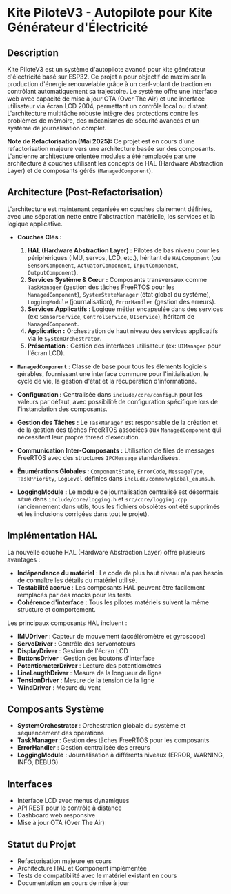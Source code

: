 # Kite PiloteV3 - Autopilote pour Kite Générateur d'Électricité

## Description

Kite PiloteV3 est un système d'autopilote avancé pour kite générateur d'électricité basé sur ESP32. Ce projet a pour objectif de maximiser la production d'énergie renouvelable grâce à un cerf-volant de traction en contrôlant automatiquement sa trajectoire. Le système offre une interface web avec capacité de mise à jour OTA (Over The Air) et une interface utilisateur via écran LCD 2004, permettant un contrôle local ou distant. L'architecture multitâche robuste intègre des protections contre les problèmes de mémoire, des mécanismes de sécurité avancés et un système de journalisation complet.

**Note de Refactorisation (Mai 2025):** Ce projet est en cours d'une refactorisation majeure vers une architecture basée sur des composants. L'ancienne architecture orientée modules a été remplacée par une architecture à couches utilisant les concepts de HAL (Hardware Abstraction Layer) et de composants gérés (`ManagedComponent`).

## Architecture (Post-Refactorisation)

L'architecture est maintenant organisée en couches clairement définies, avec une séparation nette entre l'abstraction matérielle, les services et la logique applicative.

- **Couches Clés :**
    1. **HAL (Hardware Abstraction Layer) :** Pilotes de bas niveau pour les périphériques (IMU, servos, LCD, etc.), héritant de `HALComponent` (ou `SensorComponent`, `ActuatorComponent`, `InputComponent`, `OutputComponent`).
    2. **Services Système & Cœur :** Composants transversaux comme `TaskManager` (gestion des tâches FreeRTOS pour les `ManagedComponent`), `SystemStateManager` (état global du système), `LoggingModule` (journalisation), `ErrorHandler` (gestion des erreurs).
    3. **Services Applicatifs :** Logique métier encapsulée dans des services (ex: `SensorService`, `ControlService`, `UIService`), héritant de `ManagedComponent`.
    4. **Application :** Orchestration de haut niveau des services applicatifs via le `SystemOrchestrator`.
    5. **Présentation :** Gestion des interfaces utilisateur (ex: `UIManager` pour l'écran LCD).

- **`ManagedComponent` :** Classe de base pour tous les éléments logiciels gérables, fournissant une interface commune pour l'initialisation, le cycle de vie, la gestion d'état et la récupération d'informations.
- **Configuration :** Centralisée dans `include/core/config.h` pour les valeurs par défaut, avec possibilité de configuration spécifique lors de l'instanciation des composants.
- **Gestion des Tâches :** Le `TaskManager` est responsable de la création et de la gestion des tâches FreeRTOS associées aux `ManagedComponent` qui nécessitent leur propre thread d'exécution.
- **Communication Inter-Composants :** Utilisation de files de messages FreeRTOS avec des structures `IPCMessage` standardisées.
- **Énumérations Globales :** `ComponentState`, `ErrorCode`, `MessageType`, `TaskPriority`, `LogLevel` définies dans `include/common/global_enums.h`.
- **LoggingModule :** Le module de journalisation centralisé est désormais situé dans `include/core/logging.h` et `src/core/logging.cpp` (anciennement dans utils, tous les fichiers obsolètes ont été supprimés et les inclusions corrigées dans tout le projet).

## Implémentation HAL

La nouvelle couche HAL (Hardware Abstraction Layer) offre plusieurs avantages :
- **Indépendance du matériel** : Le code de plus haut niveau n'a pas besoin de connaître les détails du matériel utilisé.
- **Testabilité accrue** : Les composants HAL peuvent être facilement remplacés par des mocks pour les tests.
- **Cohérence d'interface** : Tous les pilotes matériels suivent la même structure et comportement.

Les principaux composants HAL incluent :
- **IMUDriver** : Capteur de mouvement (accéléromètre et gyroscope)
- **ServoDriver** : Contrôle des servomoteurs
- **DisplayDriver** : Gestion de l'écran LCD
- **ButtonsDriver** : Gestion des boutons d'interface
- **PotentiometerDriver** : Lecture des potentiomètres
- **LineLeugthDriver** : Mesure de la longueur de ligne
- **TensionDriver** : Mesure de la tension de la ligne
- **WindDriver** : Mesure du vent

## Composants Système

- **SystemOrchestrator** : Orchestration globale du système et séquencement des opérations
- **TaskManager** : Gestion des tâches FreeRTOS pour les composants
- **ErrorHandler** : Gestion centralisée des erreurs
- **LoggingModule** : Journalisation à différents niveaux (ERROR, WARNING, INFO, DEBUG)

## Interfaces

- Interface LCD avec menus dynamiques
- API REST pour le contrôle à distance
- Dashboard web responsive
- Mise à jour OTA (Over The Air)

## Statut du Projet

- Refactorisation majeure en cours
- Architecture HAL et Component implémentée
- Tests de compatibilité avec le matériel existant en cours
- Documentation en cours de mise à jour
